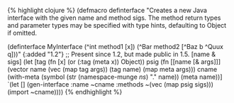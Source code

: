 {% highlight clojure %}
(defmacro definterface
  "Creates a new Java interface with the given name and method sigs.
  The method return types and parameter types may be specified with type hints,
  defaulting to Object if omitted.

  (definterface MyInterface
    (^int method1 [x])
    (^Bar method2 [^Baz b ^Quux q]))"
  {:added "1.2"} ;; Present since 1.2, but made public in 1.5.
  [name & sigs]
  (let [tag (fn [x] (or (:tag (meta x)) Object))
        psig (fn [[name [& args]]]
               (vector name (vec (map tag args)) (tag name) (map meta args)))
        cname (with-meta (symbol (str (namespace-munge *ns*) "." name)) (meta name))]
    `(let [] 
       (gen-interface :name ~cname :methods ~(vec (map psig sigs)))
       (import ~cname))))
{% endhighlight %}
